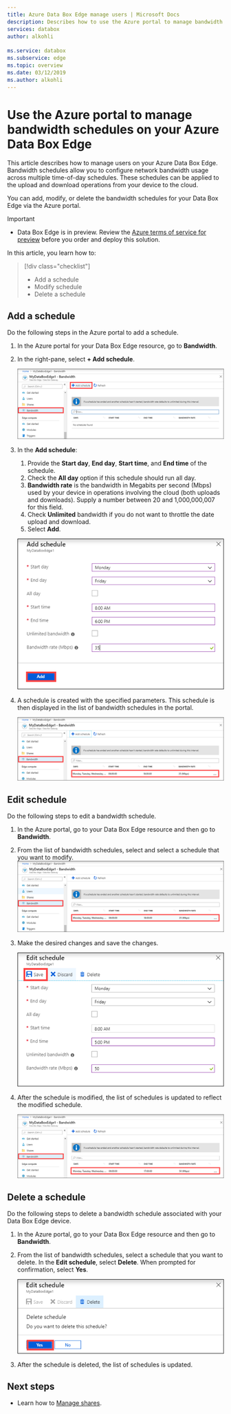 ```yaml
---
title: Azure Data Box Edge manage users | Microsoft Docs 
description: Describes how to use the Azure portal to manage bandwidth schedules on your Azure Data Box Edge.
services: databox
author: alkohli

ms.service: databox
ms.subservice: edge
ms.topic: overview
ms.date: 03/12/2019
ms.author: alkohli
---
```

# Use the Azure portal to manage bandwidth schedules on your Azure Data Box Edge  

This article describes how to manage users on your Azure Data Box Edge. Bandwidth schedules allow you to configure network bandwidth usage across multiple time-of-day schedules. These schedules can be applied to the upload and download operations from your device to the cloud.

You can add, modify, or delete the bandwidth schedules for your Data Box Edge via the Azure portal.

> [!IMPORTANT]
> - Data Box Edge is in preview. Review the [Azure terms of service for preview](https://azure.microsoft.com/support/legal/preview-supplemental-terms/) before you order and deploy this solution.

In this article, you learn how to:

> [!div class="checklist"]
> * Add a schedule
> * Modify schedule
> * Delete a schedule


## Add a schedule

Do the following steps in the Azure portal to add a schedule.

1. In the Azure portal for your Data Box Edge resource, go to **Bandwidth**.
2. In the right-pane, select **+ Add schedule**.

    ![Select Bandwidth](media/data-box-edge-manage-bandwidth-schedules/add-schedule-1.png)

3. In the **Add schedule**: 

    1. Provide the **Start day**, **End day**, **Start time**, and **End time** of the schedule.
    2. Check the **All day** option if this schedule should run all day.
    3. **Bandwidth rate** is the bandwidth in Megabits per second (Mbps) used by your device in operations involving the cloud (both uploads and downloads). Supply a number between 20 and 1,000,000,007 for this field.
    4. Check **Unlimited** bandwidth if you do not want to throttle the date upload and download.
    5. Select **Add**.

    ![Add schedule](media/data-box-edge-manage-bandwidth-schedules/add-schedule-2.png)

3. A schedule is created with the specified parameters. This schedule is then displayed in the list of bandwidth schedules in the portal.

    ![Updated list of bandwidth schedules](media/data-box-edge-manage-bandwidth-schedules/add-schedule-3.png)

## Edit schedule

Do the following steps to edit a bandwidth schedule.

1. In the Azure portal, go to your Data Box Edge resource and then go to **Bandwidth**. 
2. From the list of bandwidth schedules, select and select a schedule that you want to modify.
    ![Select bandwidth schedule](media/data-box-edge-manage-bandwidth-schedules/modify-schedule-1.png)

3. Make the desired changes and save the changes.

    ![Modify user](media/data-box-edge-manage-bandwidth-schedules/modify-schedule-2.png)

4. After the schedule is modified, the list of schedules is updated to reflect the modified schedule.

    ![Modify user](media/data-box-edge-manage-bandwidth-schedules/modify-schedule-3.png)


## Delete a schedule

Do the following steps to delete a bandwidth schedule associated with your Data Box Edge device.

1. In the Azure portal, go to your Data Box Edge resource and then go to **Bandwidth**.  

2. From the list of bandwidth schedules, select a schedule that you want to delete. In the **Edit schedule**, select **Delete**. When prompted for confirmation, select **Yes**.

   ![Delete a user](media/data-box-edge-manage-bandwidth-schedules/delete-schedule-2.png)

3. After the schedule is deleted, the list of schedules is updated.


## Next steps

- Learn how to [Manage shares](data-box-edge-manage-shares.md).
